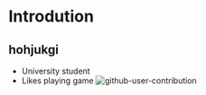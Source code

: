 # Introdution
## hohjukgi
* University student
* Likes playing game
![github-user-contribution](https://user-images.githubusercontent.com/88069706/207774726-eff78c54-02c8-47d1-9261-74dcd01fca58.svg)
